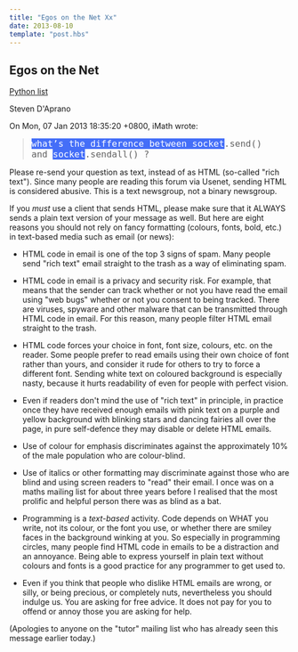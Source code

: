 ```yaml
---
title: "Egos on the Net Xx"
date: 2013-08-10
template: "post.hbs"
---
```


## Egos on the Net

[Python list](https://groups.google.com/forum/#!topic/comp.lang.python/xCQVvSDXiDM)

Steven D'Aprano

On Mon, 07 Jan 2013 18:35:20 +0800, iMath wrote: 

> <p class="MsoNormal"><tt><span lang="EN-US" style="font-size: 12pt; 
> color: white; background-color: rgb(68, 110, 248); background-position: 
> initial initial; background-repeat: initial initial; ">what’s the 
> difference between socket</span></tt><tt><span lang="EN-US" 
> style="font-size: 12pt; ">.send() and&nbsp;<span style="color: white; 
> background-color: rgb(68, 110, 248); background-position: initial 
> initial; background-repeat: initial initial; ">socket</span>.sendall() 
> ?</span></tt> </p> 


Please re-send your question as text, instead of as HTML (so-called "rich 
text"). Since many people are reading this forum via Usenet, sending HTML 
is considered abusive. This is a text newsgroup, not a binary newsgroup. 

If you *must* use a client that sends HTML, please make sure that it 
ALWAYS sends a plain text version of your message as well. But here are
eight reasons you should not rely on fancy formatting (colours, fonts, 
bold, etc.) in text-based media such as email (or news): 

- HTML code in email is one of the top 3 signs of spam. Many people 
  send "rich text" email straight to the trash as a way of eliminating 
  spam. 

- HTML code in email is a privacy and security risk. For example, 
  that means that the sender can track whether or not you have read 
  the email using "web bugs" whether or not you consent to being 
  tracked. There are viruses, spyware and other malware that can be 
  transmitted through HTML code in email. For this reason, many 
  people filter HTML email straight to the trash. 

- HTML code forces your choice in font, font size, colours, etc. on 
  the reader. Some people prefer to read emails using their own 
  choice of font rather than yours, and consider it rude for others 
  to try to force a different font. Sending white text on coloured 
  background is especially nasty, because it hurts readability of 
  even for people with perfect vision. 

- Even if readers don't mind the use of "rich text" in principle, in 
  practice once they have received enough emails with pink text on a 
  purple and yellow background with blinking stars and dancing fairies 
  all over the page, in pure self-defence they may disable or delete 
  HTML emails. 

- Use of colour for emphasis discriminates against the approximately 
  10% of the male population who are colour-blind. 

- Use of italics or other formatting may discriminate against those 
  who are blind and using screen readers to "read" their email. I 
  once was on a maths mailing list for about three years before I 
  realised that the most prolific and helpful person there was as 
  blind as a bat. 

- Programming is a *text-based* activity. Code depends on WHAT you 
  write, not its colour, or the font you use, or whether there are 
  smiley faces in the background winking at you. So especially in 
  programming circles, many people find HTML code in emails to be a 
  distraction and an annoyance. Being able to express yourself in 
  plain text without colours and fonts is a good practice for any 
  programmer to get used to. 

- Even if you think that people who dislike HTML emails are wrong, or 
  silly, or being precious, or completely nuts, nevertheless you should 
  indulge us. You are asking for free advice. It does not pay for you to 
  offend or annoy those you are asking for help. 


(Apologies to anyone on the "tutor" mailing list who has already seen 
this message earlier today.) 